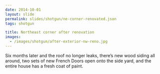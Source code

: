 ```yaml
---
date: 2014-10-01
layout: slide
permalink: slides/shotgun/ne-corner-renovated.json
tags: shotgun

title: Northeast corner after renovation
images:
  - /images/shotgun/after-exterior-nw-reno.jpg
---
```

Six months later and the roof no longer leaks, there’s new wood siding all around, two sets of new French Doors open onto the side yard, and the entire house has a fresh coat of paint.